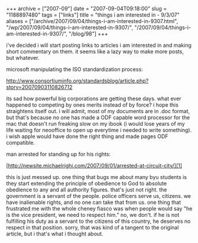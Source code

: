 +++
archive = ["2007-09"]
date = "2007-09-04T09:18:00"
slug = "1188897480"
tags = ["links"]
title = "things i am interested in - 9/3/07"
aliases = ["/archive/2007/09/04/things-i-am-interested-in-9307.html", "/wp/2007/09/04/things-i-am-interested-in-9307/", "/2007/09/04/things-i-am-interested-in-9307/", "/blog/98"]
+++

i've decided i will start posting links to articles i am interested in and
making short commentary on them. it seems like a lazy way to make more
posts, but whatever.

microsoft manipulating the ISO standardization process:

http://www.consortiuminfo.org/standardsblog/article.php?story=20070903110826712

its sad how powerful big corporations are getting these days. what ever
happened to competing by ones merits instead of by force? i hope this
straightens itself out. i will admit, most of my documents are in .doc
format, but that's because no one has made a ODF capable word processor
for the mac that doesn't run freaking slow on my ibook (i would lose years
of my life waiting for neooffice to open up everytime i needed to write
something). i wish apple would have done the right thing and made pages
ODF compatible.

man arrested for standing up for his rights:

[http://newsite.michaelrighi.com/2007/09/01/arrested-at-circuit-city/][1]

this is just messed up. one thing that bugs me about many byu students is
they start extending the principle of obedience to God to absolute
obedience to any and all authority figures. that's just not right. the
government is a servant of the people. police officers serve us, citizens.
we have inalienable rights, and no one can take that from us. one thing
that frustrated me with the whole cheney fiasco was when people would say
"he is the vice president, we need to respect him." no, we don't. if he is
not fulfilling his duty as a servant to the citizens of this country, he
deserves no respect in that position. sorry, that was kind of a tangent to
the original article, but i that's what i thought about.

[1]: https://web.archive.org/web/20090204005304/http://newsite.michaelrighi.com/2007/09/01/arrested-at-circuit-city/
